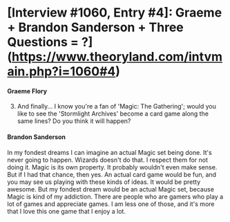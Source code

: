 # [Interview #1060, Entry #4]: Graeme + Brandon Sanderson + Three Questions = ?](https://www.theoryland.com/intvmain.php?i=1060#4)

#### Graeme Flory

3. And finally... I know you're a fan of 'Magic: The Gathering'; would you like to see the 'Stormlight Archives' become a card game along the same lines? Do you think it will happen?

#### Brandon Sanderson

In my fondest dreams I can imagine an actual Magic set being done. It's never going to happen. Wizards doesn't do that. I respect them for not doing it. Magic is its own property. It probably wouldn't even make sense. But if I had that chance, then yes. An actual card game would be fun, and you may see us playing with these kinds of ideas. It would be pretty awesome. But my fondest dream would be an actual Magic set, because Magic is kind of my addiction. There are people who are gamers who play a lot of games and appreciate games. I am less one of those, and it's more that I love this one game that I enjoy a lot.


